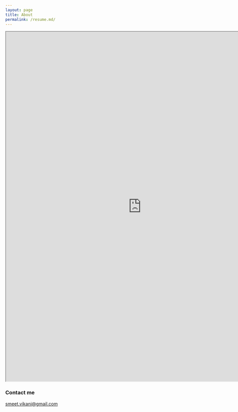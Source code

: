 ```yaml
---
layout: page
title: About
permalink: /resume.md/
---
```


<iframe src="https://resume.creddle.io/embed/ewgwecvvbih" width="850" height="1100" seamless></iframe> 


### Contact me

[smeet.vikani@gmail.com](mailto:smeet.vikani@gmail.com)
